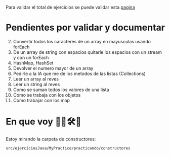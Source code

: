 Para validar el total de ejercicios se puede validar esta [pagina](http://puntocomnoesunlenguaje.blogspot.com/p/ejercicios.html)


# Pendientes por validar y documentar
2. Convertir todos los caracteres de un array en mayusculas usando forEach
3. De un array de string con espacios quitarle los espacios con un stream y con un forEach
4. HashMap, HashSet
5. Devolver el numero mayor de un array
6. Pedirle a la IA que me de los metodos de las listas (Collections)
7. Leer un array al reves
8. Leer un string al reves
9. Como se suman todos los valores de una lista
10. Como se trabaja con los objetos
11. Como trabajar con los map

# En que voy 🚀🚚🛠️🚧
Estoy mirando la carpeta de constructores: 
```properties
src/ejerciciosJava/MyPractice/practicando/constructores
```
